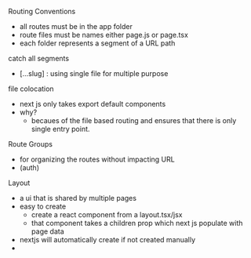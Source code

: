 Routing Conventions
- all routes must be in the app folder
- route files must be names either page.js or page.tsx
- each folder represents a segment of a URL path

catch all segments
- [...slug] : using single file for multiple purpose

file colocation
 - next js only takes export default components
 - why?
    - becaues of the file based routing and ensures that there is only single entry point.

Route Groups
 - for organizing the routes without impacting URL
 - (auth)

Layout
 - a ui that is shared by multiple pages
 - easy to create 
   - create a react component from a layout.tsx/jsx 
   - that component takes a children prop which next js populate with page data
 - nextjs will automatically create if not created manually
 - 